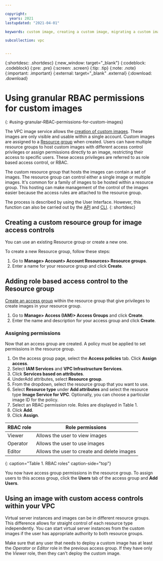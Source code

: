```yaml
---

copyright:
  years: 2021
lastupdated: "2021-04-01"

keywords: custom image, creating a custom image, migrating a custom image, rbac, permissions, granular, granular permissions, rbac role-based access control

subcollection: vpc


---
```


{:shortdesc: .shortdesc}
{:new_window: target="_blank"}
{:codeblock: .codeblock}
{:pre: .pre}
{:screen: .screen}
{:tip: .tip}
{:note: .note}
{:important: .important}
{:external: target="_blank" .external}
{:download: .download}

# Using granular RBAC permissions for custom images
{: #using-granular-RBAC-permissions-for-custom-images}

The VPC image service allows the [creation of custom images](/docs/vpc?topic=vpc-managing-images). These images are only visible and usable within a single account. Custom images are assigned to a [Resource group](/docs/account?topic=account-rgs) when created. Users can have multiple resource groups to host custom images with different access control privileges or assign permissions directly to an image, restricting their access to specific users. These access privileges are referred to as role based access control, or RBAC.

The custom resource group that hosts the images can contain a set of images. The resource group can
control either a single image or multiple images. It's common for a family of images to be hosted within a resource group. This hosting can make management of the control of the images easier because the access rules are attached to the resource group.

The process is described by using the User Interface. However, this function can also be carried
out by the [API](https://test.cloud.ibm.com/apidocs/iam-identity-token-api) and
[CLI](/docs/account?topic=account-rgs#rgs_cli).
{: shortdesc}

## Creating a custom resource group for image access controls

You can use an existing Resource group or create a new one.

To create a new Resource group, follow these steps:
1.	Go to **Manage> Account> Account Resources> Resource groups**.
2.	Enter a name for your resource group and click **Create**.

## Adding role based access control to the Resource group

[Create an access group](/docs/account?topic=account-access-getstarted#create-access-group) within the resource group that give privileges to create images in your resource group.
 
1.	Go to **Manage> Access (IAM)> Access Groups** and click **Create**.
2.	Enter the name and description for your access group and click **Create**.

### Assigning permissions

Now that an access group are created. A policy must be applied to set permissions in the resource group.

1. On the access group page, select the **Access policies** tab. Click **Assign access**.
2. Select **IAM Services** and **VPC Infrastructure Services**.
3. Click **Services based on attributes**.
4. UnderAdd attributes, select **Resource group**.
5. From the dropdown, select the resource group that you want to use.
6. Select **Resource type** under **Add attributes** and select the resource type **Image Service for VPC**. Optionally, you can choose a particular image ID for the policy.
7. Select an RBAC permission role. Roles are displayed in Table 1.
8. Click **Add**.
9. Click **Assign**.

|RBAC role|Role permissions|
|----------|---------|
|Viewer|Allows the user to view images|
|Operator|Allows the user to use images|
|Editor|Allows the user to create and delete images|
{: caption="Table 1.  RBAC roles" caption-side="top"}

You now have access group permissions in the resource group. To assign users to this access group, click the **Users** tab of the access group and **Add Users**.

## Using an image with custom access controls within your VPC

Virtual server instances and images can be in different resource groups. This difference allows for straight control of each resource type independently. You can start virtual server instances from the custom images if the user has appropriate authority to both resource groups.

Make sure that any user that needs to deploy a custom image has at least the *Operator* or *Editor* role in the previous access group. If they have only the *Viewer* role, then they can't deploy the custom image.
